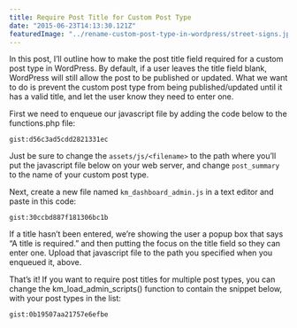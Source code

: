 ```yaml
---
title: Require Post Title for Custom Post Type
date: "2015-06-23T14:13:30.121Z"
featuredImage: "../rename-custom-post-type-in-wordpress/street-signs.jpg"
---
```


In this post, I’ll outline how to make the post title field required for a custom post type in WordPress. By default, if a user leaves the title field blank, WordPress will still allow the post to be published or updated. What we want to do is prevent the custom post type from being published/updated until it has a valid title, and let the user know they need to enter one.

First we need to enqueue our javascript file by adding the code below to the functions.php file:

`gist:d56c3ad5cdd2821331ec`

Just be sure to change the `assets/js/<filename>` to the path where you’ll put the javascript file below on your web server, and change `post_summary` to the name of your custom post type.

Next, create a new file named `km_dashboard_admin.js` in a text editor and paste in this code:

`gist:30ccbd887f181306bc1b`

If a title hasn’t been entered, we’re showing the user a popup box that says “A title is required.” and then putting the focus on the title field so they can enter one. Upload that javascript file to the path you specified when you enqueued it, above.

That’s it! If you want to require post titles for multiple post types, you can change the km_load_admin_scripts() function to contain the snippet below, with your post types in the list:

`gist:0b19507aa21757e6efbe`